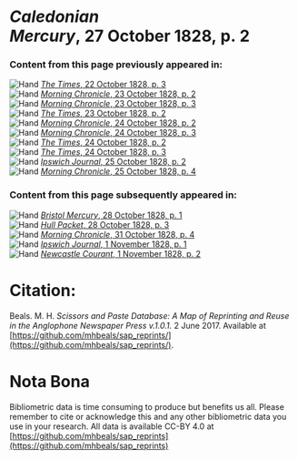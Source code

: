 # *Caledonian Mercury*, 27 October 1828, p. 2  
  
### Content from this page previously appeared in:  
![Hand](http://scissorsandpaste.net/wp-content/uploads/2017/06/smallhandpointer.png) [*The Times*, 22 October 1828, p. 3](https://mhbeals.github.io/sap_html/The-Times/The-Times-22-October-1828-p-3)  
![Hand](http://scissorsandpaste.net/wp-content/uploads/2017/06/smallhandpointer.png) [*Morning Chronicle*, 23 October 1828, p. 2](https://mhbeals.github.io/sap_html/Morning-Chronicle/Morning-Chronicle-23-October-1828-p-2)  
![Hand](http://scissorsandpaste.net/wp-content/uploads/2017/06/smallhandpointer.png) [*Morning Chronicle*, 23 October 1828, p. 3](https://mhbeals.github.io/sap_html/Morning-Chronicle/Morning-Chronicle-23-October-1828-p-3)  
![Hand](http://scissorsandpaste.net/wp-content/uploads/2017/06/smallhandpointer.png) [*The Times*, 23 October 1828, p. 2](https://mhbeals.github.io/sap_html/The-Times/The-Times-23-October-1828-p-2)  
![Hand](http://scissorsandpaste.net/wp-content/uploads/2017/06/smallhandpointer.png) [*Morning Chronicle*, 24 October 1828, p. 2](https://mhbeals.github.io/sap_html/Morning-Chronicle/Morning-Chronicle-24-October-1828-p-2)  
![Hand](http://scissorsandpaste.net/wp-content/uploads/2017/06/smallhandpointer.png) [*Morning Chronicle*, 24 October 1828, p. 3](https://mhbeals.github.io/sap_html/Morning-Chronicle/Morning-Chronicle-24-October-1828-p-3)  
![Hand](http://scissorsandpaste.net/wp-content/uploads/2017/06/smallhandpointer.png) [*The Times*, 24 October 1828, p. 2](https://mhbeals.github.io/sap_html/The-Times/The-Times-24-October-1828-p-2)  
![Hand](http://scissorsandpaste.net/wp-content/uploads/2017/06/smallhandpointer.png) [*The Times*, 24 October 1828, p. 3](https://mhbeals.github.io/sap_html/The-Times/The-Times-24-October-1828-p-3)  
![Hand](http://scissorsandpaste.net/wp-content/uploads/2017/06/smallhandpointer.png) [*Ipswich Journal*, 25 October 1828, p. 2](https://mhbeals.github.io/sap_html/Ipswich-Journal/Ipswich-Journal-25-October-1828-p-2)  
![Hand](http://scissorsandpaste.net/wp-content/uploads/2017/06/smallhandpointer.png) [*Morning Chronicle*, 25 October 1828, p. 4](https://mhbeals.github.io/sap_html/Morning-Chronicle/Morning-Chronicle-25-October-1828-p-4)  
  
### Content from this page subsequently appeared in:  
![Hand](http://scissorsandpaste.net/wp-content/uploads/2017/06/smallhandpointer.png) [*Bristol Mercury*, 28 October 1828, p. 1](https://mhbeals.github.io/sap_html/Bristol-Mercury/Bristol-Mercury-28-October-1828-p-1)  
![Hand](http://scissorsandpaste.net/wp-content/uploads/2017/06/smallhandpointer.png) [*Hull Packet*, 28 October 1828, p. 3](https://mhbeals.github.io/sap_html/Hull-Packet/Hull-Packet-28-October-1828-p-3)  
![Hand](http://scissorsandpaste.net/wp-content/uploads/2017/06/smallhandpointer.png) [*Morning Chronicle*, 31 October 1828, p. 4](https://mhbeals.github.io/sap_html/Morning-Chronicle/Morning-Chronicle-31-October-1828-p-4)  
![Hand](http://scissorsandpaste.net/wp-content/uploads/2017/06/smallhandpointer.png) [*Ipswich Journal*, 1 November 1828, p. 1](https://mhbeals.github.io/sap_html/Ipswich-Journal/Ipswich-Journal-1-November-1828-p-1)  
![Hand](http://scissorsandpaste.net/wp-content/uploads/2017/06/smallhandpointer.png) [*Newcastle Courant*, 1 November 1828, p. 2](https://mhbeals.github.io/sap_html/Newcastle-Courant/Newcastle-Courant-1-November-1828-p-2)  


# Citation: 

Beals. M. H. *Scissors and Paste Database: A Map of Reprinting and Reuse in the Anglophone Newspaper Press v.1.0.1.* 2 June 2017. Available at [https://github.com/mhbeals/sap_reprints/](https://github.com/mhbeals/sap_reprints/). 

# Nota Bona

Bibliometric data is time consuming to produce but benefits us all. Please remember to cite or acknowledge this and any other bibliometric data you use in your research. All data is available CC-BY 4.0 at [https://github.com/mhbeals/sap_reprints](https://github.com/mhbeals/sap_reprints)